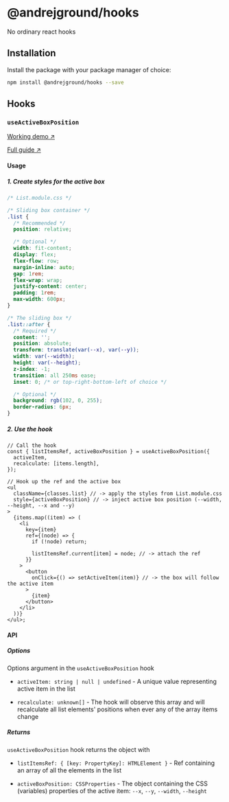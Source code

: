 # @andrejground/hooks

No ordinary react hooks

## Installation

Install the package with your package manager of choice:

```sh
npm install @andrejground/hooks --save
```

## Hooks

### `useActiveBoxPosition`

<a href="https://stackblitz.com/edit/andrejground-react-sliding-box?file=src%2Fcomponents%2FList.tsx,src%2Fhooks%2FuseActiveBoxPosition.ts" target="_blank">Working demo &#8599;</a>

<a href="https://andrejground.com/articles/sliding-box-over-the-active-item" target="_blank">Full guide &#8599;</a>

#### Usage

##### 1. Create styles for the active box

```css
/* List.module.css */

/* Sliding box container */
.list {
  /* Recommended */
  position: relative;

  /* Optional */
  width: fit-content;
  display: flex;
  flex-flow: row;
  margin-inline: auto;
  gap: 1rem;
  flex-wrap: wrap;
  justify-content: center;
  padding: 1rem;
  max-width: 600px;
}

/* The sliding box */
.list::after {
  /* Required */
  content: '';
  position: absolute;
  transform: translate(var(--x), var(--y));
  width: var(--width);
  height: var(--height);
  z-index: -1;
  transition: all 250ms ease;
  inset: 0; /* or top-right-bottom-left of choice */

  /* Optional */
  background: rgb(102, 0, 255);
  border-radius: 6px;
}
```

##### 2. Use the hook

```tsx
// Call the hook
const { listItemsRef, activeBoxPosition } = useActiveBoxPosition({
  activeItem,
  recalculate: [items.length],
});

// Hook up the ref and the active box
<ul
  className={classes.list} // -> apply the styles from List.module.css
  style={activeBoxPosition} // -> inject active box position (--width, --height, --x and --y)
>
  {items.map((item) => (
    <li
      key={item}
      ref={(node) => {
        if (!node) return;

        listItemsRef.current[item] = node; // -> attach the ref
      }}
    >
      <button
        onClick={() => setActiveItem(item)} // -> the box will follow the active item
      >
        {item}
      </button>
    </li>
  ))}
</ul>;
```

#### API

##### Options

Options argument in the `useActiveBoxPosition` hook

- `activeItem: string | null | undefined` - A unique value representing active item in the list

- `recalculate: unknown[]` - The hook will observe this array and will recalculate all list elements' positions when ever any of the array items change

##### Returns

`useActiveBoxPosition` hook returns the object with

- `listItemsRef: { [key: PropertyKey]: HTMLElement }` - Ref containing an array of all the elements in the list

- `activeBoxPosition: CSSProperties` - The object containing the CSS (variables) properties of the active item: `--x`, `--y`, `--width`, `--height`
